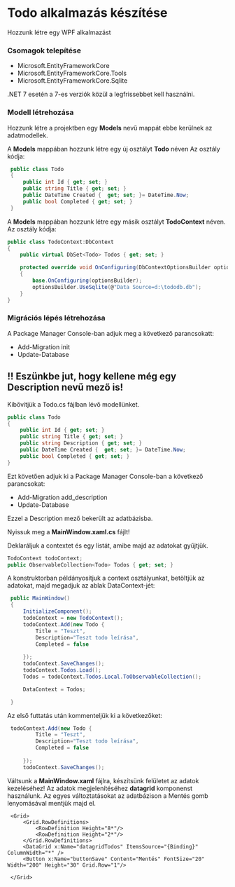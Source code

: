 # Todo alkalmazás készítése
Hozzunk létre egy WPF alkalmazást
### Csomagok telepítése
 - Microsoft.EntityFrameworkCore
 - Microsoft.EntityFrameworkCore.Tools
 - Microsoft.EntityFrameworkCore.Sqlite

.NET 7 esetén a 7-es verziók közül a legfrissebbet kell használni.

### Modell létrehozása
Hozzunk létre a projektben egy **Models** nevű mappát ebbe kerülnek az adatmodellek.

A **Models** mappában hozzunk létre egy új osztályt **Todo** néven
Az osztály kódja:
```C#
 public class Todo
 {
     public int Id { get; set; }
     public string Title { get; set; }
     public DateTime Created {  get; set; }= DateTime.Now;
     public bool Completed { get; set; }
 }
```
A **Models** mappában hozzunk létre egy másik osztályt **TodoContext** néven.
Az osztály kódja:
```c#
public class TodoContext:DbContext
{
    public virtual DbSet<Todo> Todos { get; set; }

    protected override void OnConfiguring(DbContextOptionsBuilder optionsBuilder)
    {
        base.OnConfiguring(optionsBuilder);
        optionsBuilder.UseSqlite(@"Data Source=d:\tododb.db");
    }
}
```
### Migrációs lépés létrehozása
A Package Manager Console-ban adjuk meg a következő parancsokatt:
 - Add-Migration init
 - Update-Database

## !! Eszünkbe jut, hogy kellene még egy Description nevű mező is!
Kibővítjük a Todo.cs fájlban lévő modellünket.
```c#
public class Todo
{
    public int Id { get; set; }
    public string Title { get; set; }
    public string Description { get; set; }
    public DateTime Created {  get; set; }= DateTime.Now;
    public bool Completed { get; set; }
}
```
Ezt követően adjuk ki a Package Manager Console-ban a következő parancsokat:
 - Add-Migration add_description
 - Update-Database

Ezzel a Description mező bekerült az adatbázisba.

Nyissuk meg a **MainWindow.xaml.cs** fájlt!

Deklaráljuk a contextet és egy listát, amibe majd az adatokat gyűjtjük.
```C#
TodoContext todoContext;
public ObservableCollection<Todo> Todos { get; set; }
```
A konstruktorban példányosítjuk a context osztályunkat, betöltjük az adatokat, majd megadjuk az ablak DataContext-jét:
```C#
 public MainWindow()
 {
     InitializeComponent();
     todoContext = new TodoContext();
     todoContext.Add(new Todo {
         Title = "Teszt",
         Description="Teszt todo leírása",
         Completed = false
         
     });
     todoContext.SaveChanges();
     todoContext.Todos.Load();
     Todos = todoContext.Todos.Local.ToObservableCollection();

     DataContext = Todos;

 }
```
Az első futtatás után kommenteljük ki a következőket:
```c#
 todoContext.Add(new Todo {
         Title = "Teszt",
         Description="Teszt todo leírása",
         Completed = false
         
     });
     todoContext.SaveChanges();
```
Váltsunk a **MainWindow.xaml** fájlra, készítsünk felületet az adatok kezeléséhez! Az adatok megjelenítéséhez **datagrid** komponenst használunk. 
Az egyes változtatásokat az adatbázison a Mentés gomb lenyomásával mentjük majd el.

```XAML
 <Grid>
     <Grid.RowDefinitions>
         <RowDefinition Height="8*"/>
         <RowDefinition Height="2*"/>
     </Grid.RowDefinitions>
     <DataGrid x:Name="datagridTodos" ItemsSource="{Binding}" ColumnWidth="*" />
     <Button x:Name="buttonSave" Content="Mentés" FontSize="20" Width="200" Height="30" Grid.Row="1"/>

 </Grid>
```

